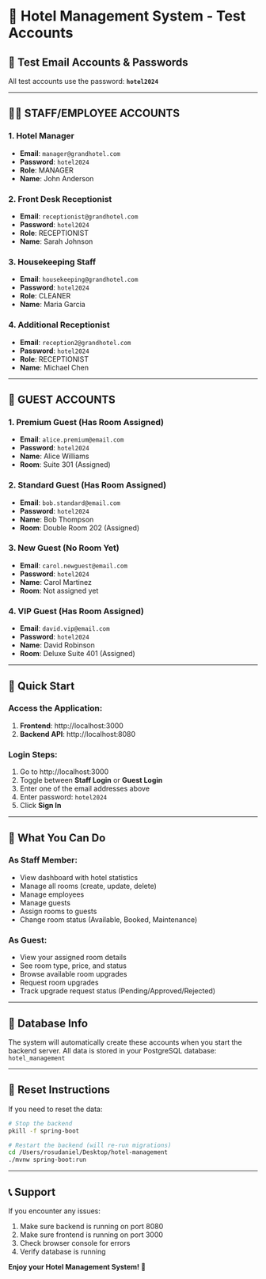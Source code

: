 # 🏨 Hotel Management System - Test Accounts

## 📧 Test Email Accounts & Passwords

All test accounts use the password: **`hotel2024`**

---

## 👨‍💼 STAFF/EMPLOYEE ACCOUNTS

### 1. Hotel Manager
- **Email**: `manager@grandhotel.com`
- **Password**: `hotel2024`
- **Role**: MANAGER
- **Name**: John Anderson

### 2. Front Desk Receptionist
- **Email**: `receptionist@grandhotel.com`
- **Password**: `hotel2024`
- **Role**: RECEPTIONIST
- **Name**: Sarah Johnson

### 3. Housekeeping Staff
- **Email**: `housekeeping@grandhotel.com`
- **Password**: `hotel2024`
- **Role**: CLEANER
- **Name**: Maria Garcia

### 4. Additional Receptionist
- **Email**: `reception2@grandhotel.com`
- **Password**: `hotel2024`
- **Role**: RECEPTIONIST
- **Name**: Michael Chen

---

## 🎫 GUEST ACCOUNTS

### 1. Premium Guest (Has Room Assigned)
- **Email**: `alice.premium@email.com`
- **Password**: `hotel2024`
- **Name**: Alice Williams
- **Room**: Suite 301 (Assigned)

### 2. Standard Guest (Has Room Assigned)
- **Email**: `bob.standard@email.com`
- **Password**: `hotel2024`
- **Name**: Bob Thompson
- **Room**: Double Room 202 (Assigned)

### 3. New Guest (No Room Yet)
- **Email**: `carol.newguest@email.com`
- **Password**: `hotel2024`
- **Name**: Carol Martinez
- **Room**: Not assigned yet

### 4. VIP Guest (Has Room Assigned)
- **Email**: `david.vip@email.com`
- **Password**: `hotel2024`
- **Name**: David Robinson
- **Room**: Deluxe Suite 401 (Assigned)

---

## 🚀 Quick Start

### Access the Application:
1. **Frontend**: http://localhost:3000
2. **Backend API**: http://localhost:8080

### Login Steps:
1. Go to http://localhost:3000
2. Toggle between **Staff Login** or **Guest Login**
3. Enter one of the email addresses above
4. Enter password: `hotel2024`
5. Click **Sign In**

---

## 🎯 What You Can Do

### As Staff Member:
- View dashboard with hotel statistics
- Manage all rooms (create, update, delete)
- Manage employees
- Manage guests
- Assign rooms to guests
- Change room status (Available, Booked, Maintenance)

### As Guest:
- View your assigned room details
- See room type, price, and status
- Browse available room upgrades
- Request room upgrades
- Track upgrade request status (Pending/Approved/Rejected)

---

## 📝 Database Info

The system will automatically create these accounts when you start the backend server.
All data is stored in your PostgreSQL database: `hotel_management`

---

## 🔄 Reset Instructions

If you need to reset the data:
```bash
# Stop the backend
pkill -f spring-boot

# Restart the backend (will re-run migrations)
cd /Users/rosudaniel/Desktop/hotel-management
./mvnw spring-boot:run
```

---

## 📞 Support

If you encounter any issues:
1. Make sure backend is running on port 8080
2. Make sure frontend is running on port 3000
3. Check browser console for errors
4. Verify database is running

**Enjoy your Hotel Management System! 🎉**

